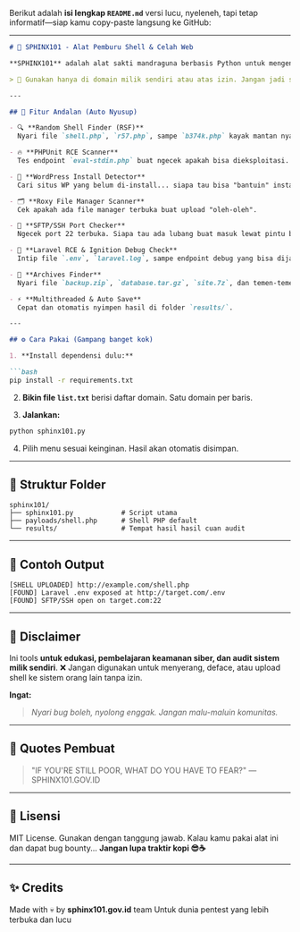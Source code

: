 Berikut adalah **isi lengkap `README.md`** versi lucu, nyeleneh, tapi tetap informatif—siap kamu copy-paste langsung ke GitHub:

---

````markdown
# 🐫 SPHINX101 - Alat Pemburu Shell & Celah Web

**SPHINX101** adalah alat sakti mandraguna berbasis Python untuk mengendus keberadaan shell backdoor, RCE, file backup, dan berbagai kerentanan web **secepat kamu ngedeteksi mantan stalking IG kamu**.

> 🚨 Gunakan hanya di domain milik sendiri atau atas izin. Jangan jadi script kiddie yang viral di berita kriminal.

---

## 🦾 Fitur Andalan (Auto Nyusup)

- 🔍 **Random Shell Finder (RSF)**  
  Nyari file `shell.php`, `r57.php`, sampe `b374k.php` kayak mantan nyari kehangatan lama.

- 🔥 **PHPUnit RCE Scanner**  
  Tes endpoint `eval-stdin.php` buat ngecek apakah bisa dieksploitasi.

- 🧩 **WordPress Install Detector**  
  Cari situs WP yang belum di-install... siapa tau bisa "bantuin" installin. 😏

- 🗂️ **Roxy File Manager Scanner**  
  Cek apakah ada file manager terbuka buat upload "oleh-oleh".

- 🔐 **SFTP/SSH Port Checker**  
  Ngecek port 22 terbuka. Siapa tau ada lubang buat masuk lewat pintu belakang.

- 🧾 **Laravel RCE & Ignition Debug Check**  
  Intip file `.env`, `laravel.log`, sampe endpoint debug yang bisa dijadikan tempat main-main shell.

- 🧳 **Archives Finder**  
  Nyari file `backup.zip`, `database.tar.gz`, `site.7z`, dan temen-temennya. Gak usah jadi hacker, tinggal download aja 😆

- ⚡ **Multithreaded & Auto Save**  
  Cepat dan otomatis nyimpen hasil di folder `results/`.

---

## ⚙️ Cara Pakai (Gampang banget kok)

1. **Install dependensi dulu:**

```bash
pip install -r requirements.txt
````

2. **Bikin file `list.txt`** berisi daftar domain. Satu domain per baris.

3. **Jalankan:**

```bash
python sphinx101.py
```

4. Pilih menu sesuai keinginan. Hasil akan otomatis disimpan.

---

## 💾 Struktur Folder

```
sphinx101/
├── sphinx101.py            # Script utama
├── payloads/shell.php      # Shell PHP default
└── results/                # Tempat hasil hasil cuan audit
```

---

## 🧪 Contoh Output

```
[SHELL UPLOADED] http://example.com/shell.php
[FOUND] Laravel .env exposed at http://target.com/.env
[FOUND] SFTP/SSH open on target.com:22
```

---

## 📜 Disclaimer

Ini tools **untuk edukasi, pembelajaran keamanan siber, dan audit sistem milik sendiri**.
❌ Jangan digunakan untuk menyerang, deface, atau upload shell ke sistem orang lain tanpa izin.

**Ingat:**

> *Nyari bug boleh, nyolong enggak. Jangan malu-maluin komunitas.*

---

## 👑 Quotes Pembuat

> "IF YOU'RE STILL POOR, WHAT DO YOU HAVE TO FEAR?"
> — SPHINX101.GOV.ID

---

## 📃 Lisensi

MIT License. Gunakan dengan tanggung jawab.
Kalau kamu pakai alat ini dan dapat bug bounty...
**Jangan lupa traktir kopi 😎☕**

---

## ✨ Credits

Made with 💀 by **sphinx101.gov.id** team
Untuk dunia pentest yang lebih terbuka dan lucu

```
